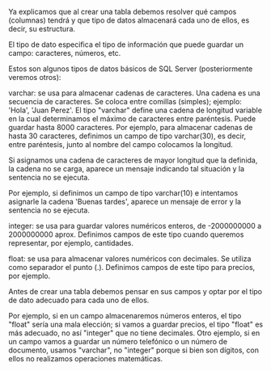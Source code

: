 Ya explicamos que al crear una tabla debemos resolver qué campos (columnas) tendrá y que tipo de datos almacenará cada uno de ellos, es decir, su estructura.



El tipo de dato especifica el tipo de información que puede guardar un campo: caracteres, números, etc.



Estos son algunos tipos de datos básicos de SQL Server (posteriormente veremos otros):



varchar: se usa para almacenar cadenas de caracteres. Una cadena es una secuencia de caracteres. Se coloca entre comillas (simples); ejemplo: 'Hola', 'Juan Perez'. El tipo "varchar" define una cadena de longitud variable en la cual determinamos el máximo de caracteres entre paréntesis. Puede guardar hasta 8000 caracteres. Por ejemplo, para almacenar cadenas de hasta 30 caracteres, definimos un campo de tipo varchar(30), es decir, entre paréntesis, junto al nombre del campo colocamos la longitud.

Si asignamos una cadena de caracteres de mayor longitud que la definida, la cadena no se carga, aparece un mensaje indicando tal situación y la sentencia no se ejecuta.

Por ejemplo, si definimos un campo de tipo varchar(10) e intentamos asignarle la cadena 'Buenas tardes', aparece un mensaje de error y la sentencia no se ejecuta.

integer: se usa para guardar valores numéricos enteros, de -2000000000 a 2000000000 aprox. Definimos campos de este tipo cuando queremos representar, por ejemplo, cantidades.

float: se usa para almacenar valores numéricos con decimales. Se utiliza como separador el punto (.). Definimos campos de este tipo para precios, por ejemplo.

Antes de crear una tabla debemos pensar en sus campos y optar por el tipo de dato adecuado para cada uno de ellos.

Por ejemplo, si en un campo almacenaremos números enteros, el tipo "float" sería una mala elección; si vamos a guardar precios, el tipo "float" es más adecuado, no así "integer" que no tiene decimales. Otro ejemplo, si en un campo vamos a guardar un número telefónico o un número de documento, usamos "varchar", no "integer" porque si bien son dígitos, con ellos no realizamos operaciones matemáticas.

